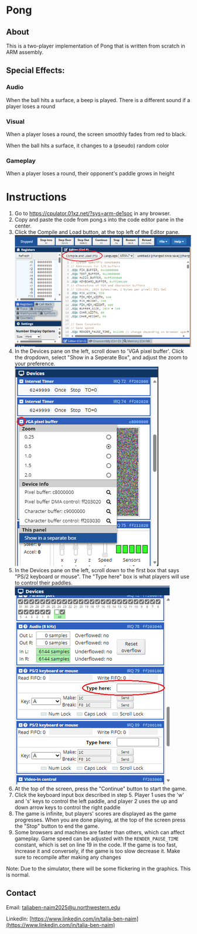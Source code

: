 # Pong
## About
This is a two-player implementation of Pong that is written from scratch in ARM assembly. 

## Special Effects:
### Audio
When the ball hits a surface, a beep is played. There is a different sound if a player loses a round
### Visual 
When a player loses a round, the screen smoothly fades from red to black. 

When the ball hits a surface, it changes to a (pseudo) random color
### Gameplay
When a player loses a round, their opponent's paddle grows in height
		
# Instructions
1. Go to https://cpulator.01xz.net/?sys=arm-de1soc in any browser.
2. Copy and paste the code from pong.s into the code editor pane in the center.
3. Click the Compile and Load button, at the top left of the Editor pane.
![Compile button in simulator](/images/compile.png)
4. In the Devices pane on the left, scroll down to 'VGA pixel buffer'. Click the dropdown, select "Show in a Seperate Box", and adjust the zoom to your preference.
![Moving pixel buffer window in simulator](/images/popout.png)
5. In the Devices pane on the left, scroll down to the first box that says "PS/2 keyboard or mouse". The "Type here" box is what players will use to control their paddles.
![Where to type in simulator during gamepay](/images/type-here.png)
6. At the top of the screen, press the "Continue" button to start the game. 
7. Click the keyboard input box described in step 5. Player 1 uses the 'w' and 's' keys to control the left paddle, and player 2 uses the up and down arrow keys to control the right paddle
8. The game is infinite, but players' scores are displayed as the game progresses. When you are done playing, at the top of the screen press the "Stop" button to end the game. 
9. Some browsers and machines are faster than others, which can affect gameplay. Game speed can be adjusted with the `RENDER_PAUSE_TIME` constant, which is set on line 19 in the code. If the game is too fast, increase it and conversely, if the game is too slow decrease it. Make sure to recompile after making any changes

Note: Due to the simulator, there will be some flickering in the graphics. This is normal.		

## Contact
Email: taliaben-naim2025@u.northwestern.edu

LinkedIn: [https://www.linkedin.com/in/talia-ben-naim](https://www.linkedin.com/in/talia-ben-naim)